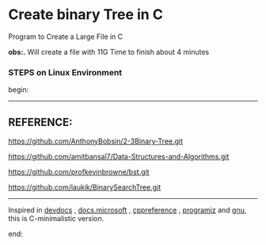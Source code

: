 # Create binary Tree in C

Program to Create a Large File in C

**obs:.**
Will create a file with 11G
Time to finish about 4 minutes

### STEPS on Linux Environment

begin:

---

## REFERENCE:

https://github.com/AnthonyBobsin/2-3Binary-Tree.git

https://github.com/amitbansal7/Data-Structures-and-Algorithms.git

https://github.com/profkevinbrowne/bst.git

https://github.com/laukik/BinarySearchTree.git

---

Inspired in [devdocs](https://devdocs.io/c/) , [docs.microsoft](https://docs.microsoft.com/en-us/cpp/c-language/?view=msvc-170) , [cppreference](https://en.cppreference.com/w/c/language) , [programiz](https://www.programiz.com/c-programming) and [gnu](https://www.gnu.org/software/gnu-c-manual/gnu-c-manual.html), this is C-minimalistic version.

end:
